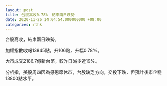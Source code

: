 ```yaml
---
layout: post
title: 台股高收0.78%　結束兩日跌勢
date: 2020-11-26 14:04:54.000000000 +08:00
categories: rthk
---
```


台股高收，結束兩日跌勢。

加權指數收報13845點，升106點，升幅0.78%。

大市成交2186.7億新台幣，較昨日減少近19%。

分析指，美股周四因為感恩節休市，台股缺乏方向，交投下跌，但預計後市企穩13800點水平。
